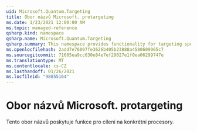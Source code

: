 ```yaml
---
uid: Microsoft.Quantum.Targeting
title: Obor názvů Microsoft. protargeting
ms.date: 1/23/2021 12:00:00 AM
ms.topic: managed-reference
qsharp.kind: namespace
qsharp.name: Microsoft.Quantum.Targeting
qsharp.summary: This namespace provides functionality for targeting specific quantum processors.
ms.openlocfilehash: 2add7e76097fe3626b405b23888a4580609965c7
ms.sourcegitcommit: 71605ea9cc630e84e7ef29027e1f0ea06299747e
ms.translationtype: MT
ms.contentlocale: cs-CZ
ms.lasthandoff: 01/26/2021
ms.locfileid: "98855164"
---
```

# <a name="microsoftquantumtargeting-namespace"></a>Obor názvů Microsoft. protargeting

Tento obor názvů poskytuje funkce pro cílení na konkrétní procesory.

